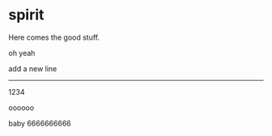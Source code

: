 # spirit

Here comes the good stuff.

oh yeah

add a new line

---------

1234

oooooo



baby 6666666666

